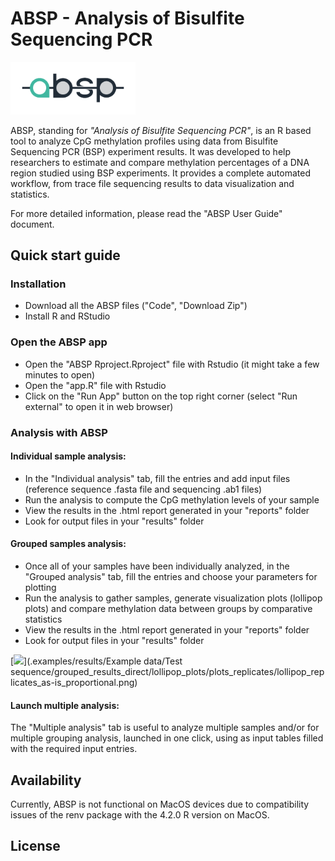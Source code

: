 # ABSP - Analysis of Bisulfite Sequencing PCR

[<img src="./documents/logo.png" width="200" />](./documents/logo.png)

ABSP, standing for *"Analysis of Bisulfite Sequencing PCR"*, is an R based tool to analyze CpG methylation profiles using data from Bisulfite Sequencing PCR (BSP) experiment results. 
It was developed to help researchers to estimate and compare methylation percentages of a DNA region studied using BSP experiments. 
It provides a complete automated workflow, from trace file sequencing results to data visualization and statistics.

For more detailed information, please read the "ABSP User Guide" document.


## Quick start guide

### Installation

* Download all the ABSP files ("Code", "Download Zip")
* Install R and RStudio

### Open the ABSP app

* Open the "ABSP Rproject.Rproject" file with Rstudio (it might take a few minutes to open)
* Open the "app.R" file with Rstudio
* Click on the "Run App" button on the top right corner (select "Run external" to open it in web browser)

### Analysis with ABSP

#### Individual sample analysis: 
* In the "Individual analysis" tab, fill the entries and add input files (reference sequence .fasta file and sequencing .ab1 files)
* Run the analysis to compute the CpG methylation levels of your sample 
* View the results in the .html report generated in your "reports" folder
* Look for output files in your "results" folder

#### Grouped samples analysis:
* Once all of your samples have been individually analyzed, in the "Grouped analysis" tab, fill the entries and choose your parameters for plotting
* Run the analysis to gather samples, generate visualization plots (lollipop plots) and compare methylation data between groups by comparative statistics
* View the results in the .html report generated in your "reports" folder
* Look for output files in your "results" folder

[<img src=".examples/results/Example data/Test sequence/grouped_results_direct/lollipop_plots/plots_replicates/lollipop_replicates_as-is_proportional.png" width="400" />](.examples/results/Example data/Test sequence/grouped_results_direct/lollipop_plots/plots_replicates/lollipop_replicates_as-is_proportional.png)



#### Launch multiple analysis:  
The "Multiple analysis" tab is useful to analyze multiple samples and/or for multiple grouping analysis, launched in one click, using as input tables filled with the required input entries.


## Availability

Currently, ABSP is not functional on MacOS devices due to compatibility issues of the renv package with the 4.2.0 R version on MacOS.

## License

